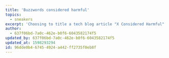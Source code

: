 ```yaml
---
title: 'Buzzwords considered harmful'
topics:
  - sneakers
excerpt: 'Choosing to title a tech blog article "X Considered Harmful" may be cliché, but in this case it is apt.'
author:
  - 637f06bd-7a0c-462e-b0f6-6043582174f5
updated_by: 637f06bd-7a0c-462e-b0f6-6043582174f5
updated_at: 1598293294
id: 96dde0b4-6745-4924-a442-ff2735f0eb8f
---
```

